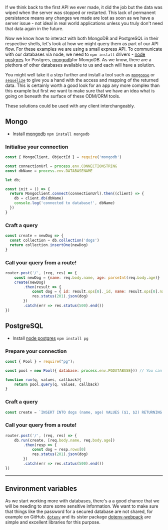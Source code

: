 If we think back to the first API we ever made, it did the job but the data was wiped when the server was stopped or restarted. This lack of permanent persistance means any changes we made are lost as soon as we have a server issue - not ideal in real world applications unless you truly don't need that data again in the future.

Now we know how to interact with both MongoDB and PostgreSQL in their respective shells, let's look at how we might query them as part of our API flow. For these examples we are using a small express API. To communicate with our databases via node, we need to `npm install` drivers - [node postgres](https://node-postgres.com/) for Postgres, [mongodb](https://mongodb.github.io/node-mongodb-native/)for MongoDB. As we know, there are a plethora of other databases available to us and each will have a solution. 

You might well take it a step further and install a tool such as [`mongoose`](https://mongoosejs.com/) or [`sequelize`](https://sequelize.org/) to give you a hand with the access and mapping of the returned data. This is certainly worth a good look for an app any more complex than this example but first we want to make sure that we have an idea what is going on beneath the surface of these ODM/ORM tools.
  
These solutions could be used with any client interchangeably.

## Mongo
- Install [mongodb](https://mongodb.github.io/node-mongodb-native/) `npm install mongodb`
### Initialise your connection
```js
const { MongoClient, ObjectId } = require('mongodb')

const connectionUrl = process.env.CONNECTIONSTRING
const dbName = process.env.DATABASENAME

let db;

const init = () => {
  return MongoClient.connect(connectionUrl).then((client) => {
    db = client.db(dbName)
    console.log('connected to database!', dbName)
  })
}
```
### Craft a query
```js
const create = newDog => {
  const collection = db.collection('dogs')
  return collection.insertOne(newDog)
}
```

### Call your query from a route!
```js
router.post('/', (req, res) => {
    const newDog = {name: req.body.name, age: parseInt(req.body.age)}
    create(newDog)
        .then(result => {
            const dog = { id: result.ops[0]._id, name: result.ops[0].name, age: result.ops[0].age }
            res.status(201).json(dog)
        })
        .catch(err => res.status(500).end())
})
```


## PostgreSQL
- Install [node postgres](https://node-postgres.com/) `npm install pg`

### Prepare your connection
```js
const { Pool } = require("pg");

const pool = new Pool({ database: process.env.PGDATABASE})) // You can add additionl options here to specify host, password, etc. It will default to the standard pg localhost port.

function run(q, values, callback){
    return pool.query(q, values, callback)
}
```

### Craft a query
```js
const create = `INSERT INTO dogs (name, age) VALUES ($1, $2) RETURNING *`;
```

### Call your query from a route!
```js
router.post('/', (req, res) => {
    db.run(create, [req.body.name, req.body.age])
        .then(resp => {
            const dog = resp.rows[0]
            res.status(201).json(dog)
        })
        .catch(err => res.status(500).end())
})
```

***


## Environment variables
As we start working more with databases, there's a a good chance that we will be needing to store some sensitive information. We want to make sure that things like the password for a secured database are not shared, for example on GitHub. [`dotenv`](https://www.npmjs.com/package/dotenv) and its sister package [dotenv-webpack](https://www.npmjs.com/package/dotenv-webpack) are simple and excellent libraries for this purpose.